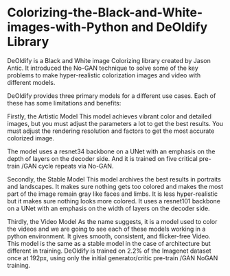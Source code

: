 # Colorizing-the-Black-and-White-images-with-Python and DeOldify Library

DeOldify is a Black and White image Colorizing library created by Jason Antic.
It introduced the No-GAN technique to solve some of the key problems to make hyper-realistic colorization images and video with different models.

DeOldify provides three primary models for a different use cases. Each of these has some limitations and benefits:

Firstly, the Artistic Model
This model achieves vibrant color and detailed images, but you must adjust the parameters a lot to get the best results. You must adjust the rendering resolution and factors to get the most accurate colorized image.

The model uses a resnet34 backbone on a UNet with an emphasis on the depth of layers on the decoder side. And it is trained on five critical pre-train /GAN cycle repeats via No-GAN.

Secondly, the Stable Model
This model archives the best results in portraits and landscapes. It makes sure nothing gets too colored and makes the most part of the image remain gray like faces and limbs. It is less hyper-realistic but it makes sure nothing looks more colored. It uses a resnet101 backbone on a UNet with an emphasis on the width of layers on the decoder side.

Thirdly, the Video Model
As the name suggests, it is a model used to color the videos and we are going to see each of these models working in a python environment. It gives smooth, consistent, and flicker-free Video. This model is the same as a stable model in the case of architecture but different in training. DeOldify is trained on 2.2% of the Imagenet dataset once at 192px, using only the initial generator/critic pre-train /GAN NoGAN training.
